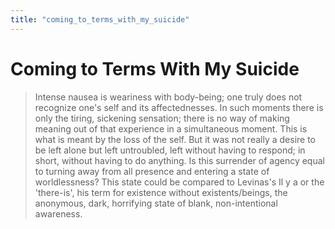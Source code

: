 ```yaml
---
title: "coming_to_terms_with_my_suicide"
---
```


# Coming to Terms With My Suicide

> Intense nausea is weariness with body-being; one truly does not
> recognize one's self and its affectednesses. In such moments there is
> only the tiring, sickening sensation; there is no way of making
> meaning out of that experience in a simultaneous moment. This is what
> is meant by the loss of the self. But it was not really a desire to be
> left alone but left untroubled, left without having to respond; in
> short, without having to do anything. Is this surrender of agency
> equal to turning away from all presence and entering a state of
> worldlessness? This state could be compared to Levinas's Il y a or the
> 'there-is', his term for existence without existents/beings, the
> anonymous, dark, horrifying state of blank, non-intentional awareness.
